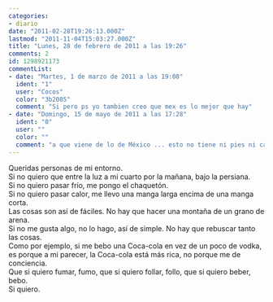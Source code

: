 ```yaml
---
categories:
- diario
date: "2011-02-28T19:26:13.000Z"
lastmod: "2011-11-04T15:03:27.000Z"
title: "Lunes, 28 de febrero de 2011 a las 19:26"
comments: 2
id: 1298921173
commentList:
- date: "Martes, 1 de marzo de 2011 a las 19:08"
  ident: "1"
  user: "Cocos"
  color: "3b2085"
  comment: "Si pero ps yo tambien creo que mex es lo mejor que hay"
- date: "Domingo, 15 de mayo de 2011 a las 17:28"
  ident: "0"
  user: ""
  color: ""
  comment: "a que viene de lo de México ... esto no tiene ni pies ni cabeza..."
---
```


Queridas personas de mi entorno.  
Si no quiero que entre la luz a mi cuarto por la mañana, bajo la persiana.  
Si no quiero pasar frío, me pongo el chaquetón.  
Si no quiero pasar calor, me llevo una manga larga encima de una manga corta.  
Las cosas son así de fáciles. No hay que hacer una montaña de un grano de arena.  
Si no me gusta algo, no lo hago, así de simple. No hay que rebuscar tanto las cosas.  
Como por ejemplo, si me bebo una Coca-cola en vez de un poco de vodka, es porque a mi parecer, la Coca-cola está más rica, no porque me de conciencia.  
Que si quiero fumar, fumo, que si quiero follar, follo, que si quiero beber, bebo.  
Si quiero.